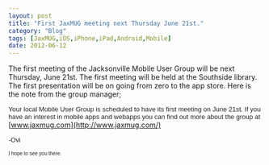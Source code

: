 ```yaml
---
layout: post
title: "First JaxMUG meeting next Thursday June 21st."
category: "Blog"
tags: [JaxMUG,iOS,iPhone,iPad,Android,Mobile]
date: 2012-06-12
---
```



The first meeting of the Jacksonville Mobile User Group will be next Thursday, June 21st. The first meeting will be held at the Southside library. The first presentation will be on going from zero to the app store. Here is the note from the group manager;

<span style="color: #222222; font-family: arial, sans-serif; font-size: 13px; background-color: rgba(255, 255, 255, 0.917969);">Your local Mobile User Group is scheduled to have its first meeting on June 21st. If you have an interest in mobile apps and webapps you can find out more about the group at </span>[www.jaxmug.com](http://www.jaxmug.com/)  

<span style="color: #222222; font-family: arial, sans-serif; font-size: 13px; background-color: rgba(255, 255, 255, 0.917969);">-Ovi</span>

<span color="#222222" face="arial, sans-serif" size="2" style="color: #222222; font-family: arial, sans-serif; font-size: x-small;">I hope to see you there.</span>